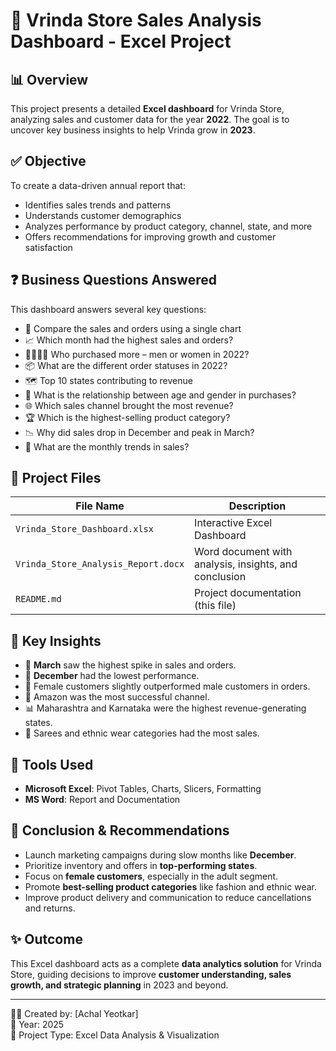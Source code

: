 # 🛒 Vrinda Store Sales Analysis Dashboard - Excel Project

## 📊 Overview
This project presents a detailed **Excel dashboard** for Vrinda Store, analyzing sales and customer data for the year **2022**. The goal is to uncover key business insights to help Vrinda grow in **2023**.

## ✅ Objective
To create a data-driven annual report that:
- Identifies sales trends and patterns
- Understands customer demographics
- Analyzes performance by product category, channel, state, and more
- Offers recommendations for improving growth and customer satisfaction

## ❓ Business Questions Answered
This dashboard answers several key questions:
- 📌 Compare the sales and orders using a single chart
- 📈 Which month had the highest sales and orders?
- 🧍‍♂️🧍‍♀️ Who purchased more – men or women in 2022?
- 📦 What are the different order statuses in 2022?
- 🗺️ Top 10 states contributing to revenue
- 👥 What is the relationship between age and gender in purchases?
- 🌐 Which sales channel brought the most revenue?
- 🏆 Which is the highest-selling product category?
- 📉 Why did sales drop in December and peak in March?
- 📅 What are the monthly trends in sales?

## 📁 Project Files

| File Name                          | Description                                      |
|-----------------------------------|--------------------------------------------------|
| `Vrinda_Store_Dashboard.xlsx`     | Interactive Excel Dashboard                     |
| `Vrinda_Store_Analysis_Report.docx` | Word document with analysis, insights, and conclusion |
| `README.md`                       | Project documentation (this file)               |

## 🧠 Key Insights
- 🔼 **March** saw the highest spike in sales and orders.
- 🔽 **December** had the lowest performance.
- 👩 Female customers slightly outperformed male customers in orders.
- 📱 Amazon was the most successful channel.
- 📊 Maharashtra and Karnataka were the highest revenue-generating states.
- 🧥 Sarees and ethnic wear categories had the most sales.

## 📌 Tools Used
- **Microsoft Excel**: Pivot Tables, Charts, Slicers, Formatting
- **MS Word**: Report and Documentation

## 📝 Conclusion & Recommendations
- Launch marketing campaigns during slow months like **December**.
- Prioritize inventory and offers in **top-performing states**.
- Focus on **female customers**, especially in the adult segment.
- Promote **best-selling product categories** like fashion and ethnic wear.
- Improve product delivery and communication to reduce cancellations and returns.

## ✨ Outcome
This Excel dashboard acts as a complete **data analytics solution** for Vrinda Store, guiding decisions to improve **customer understanding, sales growth, and strategic planning** in 2023 and beyond.

---

👨‍💼 Created by: [Achal Yeotkar]  
📅 Year: 2025  
📂 Project Type: Excel Data Analysis & Visualization  
